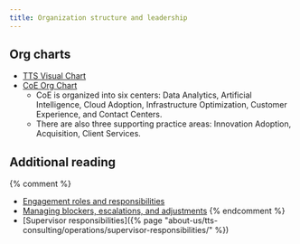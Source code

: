 ```yaml
---
title: Organization structure and leadership
---
```


## Org charts

- [TTS Visual Chart](https://docs.google.com/presentation/d/1jmhj1prrok6VafISfWvcY3Y9sm8z_i3JzqduARLj5ew/edit#slide=id.g2293711ba17_0_0)
- [CoE Org Chart](https://docs.google.com/presentation/d/1mr8jXZqTkdUQ_EBP8yuHiAYqWt0nPTx7QPPIKA5XVSQ/edit#slide=id.g2e5da8eafc1_0_0)
  - CoE is organized into six centers: Data Analytics, Artificial Intelligence, Cloud Adoption, Infrastructure Optimization, Customer Experience, and Contact Centers.
  - There are also three supporting practice areas: Innovation Adoption, Acquisition, Client Services.

## Additional reading

{% comment %}
- [Engagement roles and responsibilities](#TODO)
- [Managing blockers, escalations, and adjustments](#TODO)
{% endcomment %}
- [Supervisor responsibilities]({% page "about-us/tts-consulting/operations/supervisor-responsibilities/" %})

